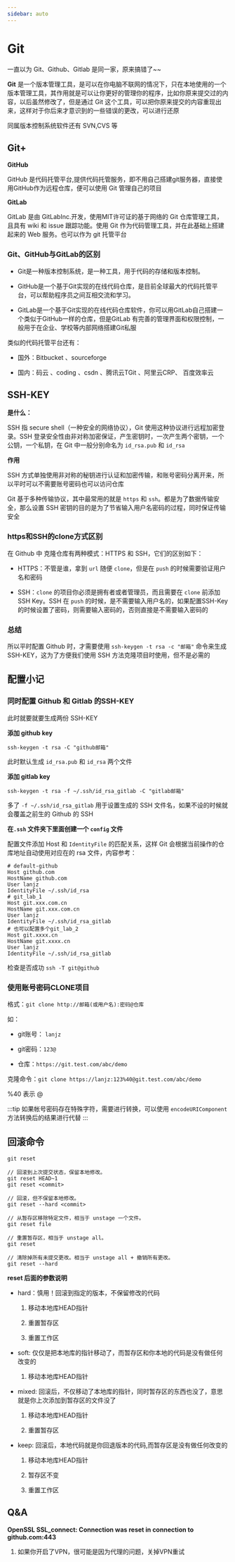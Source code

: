 ```yaml
---
sidebar: auto
---
```


# Git

一直以为 Git、Github、Gitlab 是同一家，原来搞错了~~

**Git** 是一个版本管理工具，是可以在你电脑不联网的情况下，只在本地使用的一个版本管理工具，其作用就是可以让你更好的管理你的程序，比如你原来提交过的内容，以后虽然修改了，但是通过 Git 这个工具，可以把你原来提交的内容重现出来，这样对于你后来才意识到的一些错误的更改，可以进行还原

同属版本控制系统软件还有 SVN,CVS 等

## Git+

**GitHub**

GitHub 是代码托管平台,提供代码托管服务，即不用自己搭建git服务器，直接使用GitHub作为远程仓库，便可以使用 Git 管理自己的项目

**GitLab**

GitLab 是由 GitLabInc.开发，使用MIT许可证的基于网络的 Git 仓库管理工具，且具有 wiki 和 issue 跟踪功能。使用 Git 作为代码管理工具，并在此基础上搭建起来的 Web 服务。也可以作为 git 托管平台

### Git、GitHub与GitLab的区别

- Git是一种版本控制系统，是一种工具，用于代码的存储和版本控制。

- GitHub是一个基于Git实现的在线代码仓库，是目前全球最大的代码托管平台，可以帮助程序员之间互相交流和学习。

- GitLab是一个基于Git实现的在线代码仓库软件，你可以用GitLab自己搭建一个类似于GitHub一样的仓库，但是GitLab 有完善的管理界面和权限控制，一般用于在企业、学校等内部网络搭建Git私服

类似的代码托管平台还有：

- 国外：Bitbucket 、sourceforge

- 国内：码云 、coding 、csdn 、腾讯云TGit 、阿里云CRP、 百度效率云

## SSH-KEY

**是什么：**

SSH 指 secure shell（一种安全的网络协议），Git 使用这种协议进行远程加密登录。SSH 登录安全性由非对称加密保证，产生密钥时，一次产生两个密钥，一个公钥，一个私钥，在 Git 中一般分别命名为 `id_rsa.pub` 和 `id_rsa`

**作用**

SSH 方式单独使用非对称的秘钥进行认证和加密传输，和账号密码分离开来，所以平时可以不需要账号密码也可以访问仓库

Git 基于多种传输协议，其中最常用的就是 `https` 和 `ssh`。都是为了数据传输安全，那么设置 SSH 密钥的目的是为了节省输入用户名密码的过程，同时保证传输安全

### https和SSH的clone方式区别

在 Github 中 克隆仓库有两种模式：HTTPS 和 SSH，它们的区别如下：

- HTTPS：不管是谁，拿到 `url` 随便 `clone`，但是在 `push` 的时候需要验证用户名和密码

- SSH：`clone` 的项目你必须是拥有者或者管理员，而且需要在 `clone` 前添加 SSH Key。SSH 在 `push` 的时候，是不需要输入用户名的，如果配置SSH-Key的时候设置了密码，则需要输入密码的，否则直接是不需要输入密码的

### 总结 

所以平时配置 Github 时，才需要使用 `ssh-keygen -t rsa -c "邮箱"` 命令来生成 SSH-KEY，这为了方便我们使用 SSH 方法克隆项目时使用，但不是必需的

## 配置小记

### 同时配置 Github 和 Gitlab 的SSH-KEY

此时就要就要生成两份 SSH-KEY

**添加 github key**

```
ssh-keygen -t rsa -C "github邮箱"
```

此时默认生成 `id_rsa.pub` 和 `id_rsa` 两个文件

**添加 gitlab key**

```
ssh-keygen -t rsa -f ~/.ssh/id_rsa_gitlab -C "gitlab邮箱"
```

多了 `-f ~/.ssh/id_rsa_gitlab` 用于设置生成的 SSH 文件名，如果不设的时候就会覆盖之前生的 Github 的 SSH

**在`.ssh` 文件夹下里面创建一个 `config` 文件**

配置文件添加 Host 和 `IdentityFile` 的匹配关系，这样 Git 会根据当前操作的仓库地址自动使用对应在的 rsa 文件，内容参考：

```
# default-github                                                                       
Host github.com
HostName github.com
User lanjz
IdentityFile ~/.ssh/id_rsa
# git_lab_1                                                                         
Host git.xxx.com.cn
HostName git.xxx.com.cn
User lanjz
IdentityFile ~/.ssh/id_rsa_gitlab
# 也可以配置多个git_lab_2
Host git.xxxx.cn
HostName git.xxxx.cn
User lanjz
IdentityFile ~/.ssh/id_rsa_gitlab                               
```

检查是否成功 `ssh -T git@github`

### 使用账号密码CLONE项目

格式：`git clone http://邮箱(或用户名):密码@仓库`

如：

- git账号： `lanjz`

- git密码：`123@`

- 仓库：`https://git.test.com/abc/demo`

克隆命令：`git clone https://lanjz:123%40@git.test.com/abc/demo`

%40 表示 @

:::tip
如果帐号密码存在特殊字符，需要进行转换，可以使用 `encodeURIComponent` 方法转换后的结果进行代替
:::

## 回滚命令

`git reset`

```
// 回滚到上次提交状态，保留本地修改。
git reset HEAD~1
git reset <commit>

// 回滚，但不保留本地修改。
git reset --hard <commit>

// 从暂存区移除特定文件，相当于 unstage 一个文件。
git reset file

// 重置暂存区，相当于 unstage all。
git reset

// 清除掉所有未提交更改。相当于 unstage all + 撤销所有更改。
git reset --hard
```

**reset 后面的参数说明**

- hard：慎用！回滚到指定的版本，不保留修改的代码

  1. 移动本地库HEAD指针
  
  2. 重置暂存区
  
  3. 重置工作区

- soft: 仅仅是把本地库的指针移动了，而暂存区和你本地的代码是没有做任何改变的

   1. 移动本地库HEAD指针

- mixed: 回滚后，不仅移动了本地库的指针，同时暂存区的东西也没了，意思就是你上次添加到暂存区的文件没了

   1. 移动本地库HEAD指针
   
   2. 重置暂存区

- keep: 回滚后，本地代码就是你回退版本的代码,而暂存区是没有做任何改变的
 
   1. 移动本地库HEAD指针
  
   2. 暂存区不变
  
   3. 重置工作区
  
## Q&A

**OpenSSL SSL_connect: Connection was reset in connection to github.com:443**

1. 如果你开启了VPN，很可能是因为代理的问题，关掉VPN重试